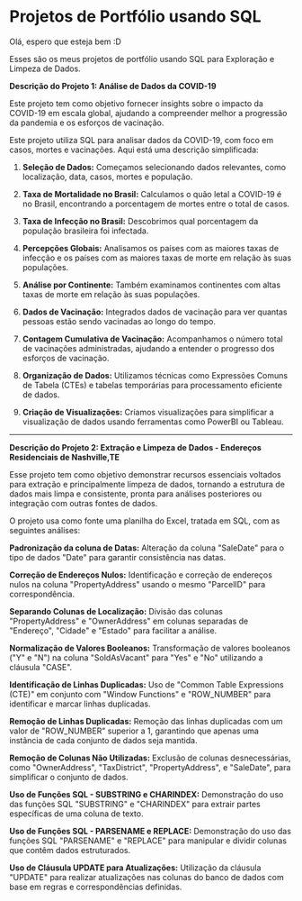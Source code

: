 # Projetos de Portfólio usando SQL

Olá, espero que esteja bem :D

Esses são os meus projetos de portfólio usando SQL para Exploração e Limpeza de Dados.

**Descrição do Projeto 1: Análise de Dados da COVID-19**

Este projeto tem como objetivo fornecer insights sobre o impacto da COVID-19 em escala global, ajudando a compreender melhor a progressão da pandemia e os esforços de vacinação.

Este projeto utiliza SQL para analisar dados da COVID-19, com foco em casos, mortes e vacinações. Aqui está uma descrição simplificada:

1. **Seleção de Dados:** Começamos selecionando dados relevantes, como localização, data, casos, mortes e população.

2. **Taxa de Mortalidade no Brasil:** Calculamos o quão letal a COVID-19 é no Brasil, encontrando a porcentagem de mortes entre o total de casos.

3. **Taxa de Infecção no Brasil:** Descobrimos qual porcentagem da população brasileira foi infectada.

4. **Percepções Globais:** Analisamos os países com as maiores taxas de infecção e os países com as maiores taxas de morte em relação às suas populações.

5. **Análise por Continente:** Também examinamos continentes com altas taxas de morte em relação às suas populações.

6. **Dados de Vacinação:** Integrados dados de vacinação para ver quantas pessoas estão sendo vacinadas ao longo do tempo.

7. **Contagem Cumulativa de Vacinação:** Acompanhamos o número total de vacinações administradas, ajudando a entender o progresso dos esforços de vacinação.

8. **Organização de Dados:** Utilizamos técnicas como Expressões Comuns de Tabela (CTEs) e tabelas temporárias para processamento eficiente de dados.

9. **Criação de Visualizações:** Criamos visualizações para simplificar a visualização de dados usando ferramentas como PowerBI ou Tableau.

--------------------------------------------------------------------------------------------------------------------------------------------------------------

**Descrição do Projeto 2: Extração e Limpeza de Dados - Endereços Residenciais de Nashville,TE**

Esse projeto tem como objetivo demonstrar recursos essenciais voltados para extração e principalmente limpeza de dados, tornando a estrutura de dados mais limpa e consistente, pronta para análises posteriores ou integração com outras fontes de dados.

O projeto usa como fonte uma planilha do Excel, tratada em SQL, com as seguintes análises:

**Padronização da coluna de Datas:** Alteração da coluna "SaleDate" para o tipo de dados "Date" para garantir consistência nas datas.

**Correção de Endereços Nulos:** Identificação e correção de endereços nulos na coluna "PropertyAddress" usando o mesmo "ParcelID" para correspondência.

**Separando Colunas de Localização:** Divisão das colunas "PropertyAddress" e "OwnerAddress" em colunas separadas de "Endereço", "Cidade" e "Estado" para facilitar a análise.

**Normalização de Valores Booleanos:** Transformação de valores booleanos ("Y" e "N") na coluna "SoldAsVacant" para "Yes" e "No" utilizando a cláusula "CASE".

**Identificação de Linhas Duplicadas:** Uso de "Common Table Expressions (CTE)" em conjunto com "Window Functions" e "ROW_NUMBER" para identificar e marcar linhas duplicadas.

**Remoção de Linhas Duplicadas:** Remoção das linhas duplicadas com um valor de "ROW_NUMBER" superior a 1, garantindo que apenas uma instância de cada conjunto de dados seja mantida.

**Remoção de Colunas Não Utilizadas:** Exclusão de colunas desnecessárias, como "OwnerAddress", "TaxDistrict", "PropertyAddress", e "SaleDate", para simplificar o conjunto de dados.

**Uso de Funções SQL - SUBSTRING e CHARINDEX:** Demonstração do uso das funções SQL "SUBSTRING" e "CHARINDEX" para extrair partes específicas de uma coluna de texto.

**Uso de Funções SQL - PARSENAME e REPLACE:** Demonstração do uso das funções SQL "PARSENAME" e "REPLACE" para manipular e dividir colunas que contêm dados estruturados.

**Uso de Cláusula UPDATE para Atualizações:** Utilização da cláusula "UPDATE" para realizar atualizações nas colunas do banco de dados com base em regras e correspondências definidas.

